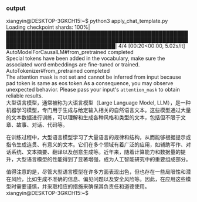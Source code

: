 ### output </br>
xiangyin@DESKTOP-3GKCH15:~$ python3 apply_chat_template.py</br>
Loading checkpoint shards: 100%|██████████████████████████████████████████████████████████████████████████████████████████████████████████████████████████████████| 4/4 [00:20<00:00,  5.02s/it]</br>
AutoModelForCausalLM#from_pretrained completed</br>
Special tokens have been added in the vocabulary, make sure the associated word embeddings are fine-tuned or trained.</br>
 AutoTokenizer#from_pretrained completed</br>
The attention mask is not set and cannot be inferred from input because pad token is same as eos token.As a consequence, you may observe unexpected behavior. Please pass your input's `attention_mask` to obtain reliable results.</br>
大型语言模型，通常被称为大语言模型（Large Language Model, LLM），是一种机器学习模型，专门用于生成与给定输入相关的自然语言文本。这些模型通过大量的文本数据进行训练，可以理解和生成各种风格和类型的文本，包括但不限于文章、故事、对话、代码等。</br>

在训练过程中，大型语言模型学习了大量语言的规律和结构，从而能够根据提示或指令生成连贯、有意义的文本。它们在多个领域有着广泛的应用，如辅助写作、对话系统、文本摘要、翻译以及创意生成等。近年来，随着计算能力和数据量的提升，大型语言模型的性能得到了显著增强，成为人工智能研究中的重要组成部分。

值得注意的是，尽管大型语言模型在许多方面表现出色，但也存在一些局限性和潜在风险，比如生成不准确的信息、偏见问题以及安全风险等。因此，在应用这些模型时需要谨慎，并采取相应的措施来确保其负责任和道德使用。</br>
xiangyin@DESKTOP-3GKCH15:~$</br>


